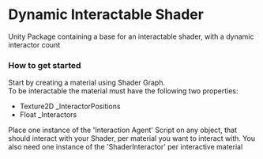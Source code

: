 # Dynamic Interactable Shader
Unity Package containing a base for an interactable shader, with a dynamic interactor count


### How to get started
Start by creating a material using Shader Graph.\
To be interactable the material must have the following two properties:
* Texture2D _InteractorPositions
* Float _Interactors

Place one instance of the 'Interaction Agent' Script on any object, that should interact with your Shader, per material you want to interact with. You also need one instance of the 'ShaderInteractor' per interactive material
